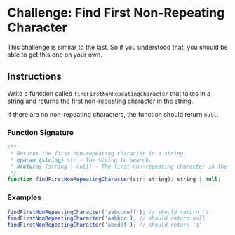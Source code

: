 # Challenge: Find First Non-Repeating Character

This challenge is similar to the last. So if you understood that, you should be able to get this one on your own.

## Instructions

Write a function called `findFirstNonRepeatingCharacter` that takes in a string and returns the first non-repeating character in the string.

If there are no non-repeating characters, the function should return `null`.

### Function Signature

```js
/**
 * Returns the first non-repeating character in a string.
 * @param {string} str - The string to search.
 * @returns {string | null} - The first non-repeating character in the string or null if there are no non-repeating characters.
 */
function findFirstNonRepeatingCharacter(str: string): string | null;
```

### Examples

```js
findFirstNonRepeatingCharacter('aabccdeff'); // should return 'b'
findFirstNonRepeatingCharacter('aabbcc'); // should return null
findFirstNonRepeatingCharacter('abcdef'); // should return 'a'
```

